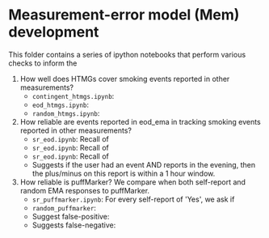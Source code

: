 # Measurement-error model (Mem) development

This folder contains a series of ipython notebooks that perform various checks to inform the 


1. How well does HTMGs cover smoking events reported in other measurements? 
    +  `contingent_htmgs.ipynb`: 
    +  `eod_htmgs.ipynb`: 
    +  `random_htmgs.ipynb`:
2. How reliable are events reported in eod_ema in tracking smoking events reported in other measurements?
    + `sr_eod.ipynb`: Recall of 
    + `sr_eod.ipynb`: Recall of 
    + `sr_eod.ipynb`: Recall of 
    + Suggests if the user had an event AND reports in the evening, then the plus/minus on this report is within a 1 hour window.
3. How reliable is puffMarker? We compare when both self-report and random EMA responses to puffMarker.  
    + `sr_puffmarker.ipynb`: For every self-report of 'Yes', we ask if 
    + `random_puffmarker`: 
    + Suggest false-positive:
    + Suggests false-negative: